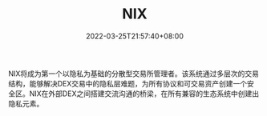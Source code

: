 ﻿---
weight: 
title: "NIX"
description: "NIX将成为第一个以隐私为基础的分散型交易所管理者"
date: 2022-03-25T21:57:40+08:00
lastmod: 2022-03-25T16:45:40+08:00
draft: false
authors: ["Metabd"]
featuredImage: "nix.webp"
link: ""
tags: ["数字代币","NIX"]
categories: ["navigation"]
navigation: ["数字代币"]
lightgallery: true
toc: true
pinned: false
recommend: false
recommend1: false
---
NIX将成为第一个以隐私为基础的分散型交易所管理者。该系统通过多层次的交易结构，能够解决DEX交易中的隐私层难题，为所有协议和可交易资产创建一个安全区。NIX在外部DEX之间搭建交流沟通的桥梁，在所有兼容的生态系统中创建出隐私元素。
